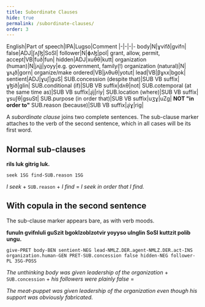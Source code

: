 ```yaml
---
title: Subordinate Clauses
hide: true
permalink: /subordinate-clauses/
order: 3
---
```


English|Part of speech|IPA|Lugso|Comment
|-|-|-|-
body|N|ɣvifð|gvifn|
false|ADJ|ʃʌʃɮ|SoSl|
follower|N|ɸʌɮ|pol|
grant, allow, permit, accept|VB|fuð|fun|
hidden|ADJ|xuθθ|kutt|
organization (human)|N|jʌjj|yoyy|e.g. government, family(!)
organization (natural)|N|ɣʌɻð|gorn|
organize/make ordered|VB|jʌθuθ|yotut|
lead|VB|βɣʌx|bgok|
sentient|ADJ|ɣuʃ|guS|
SUB.concession (despite that)|SUB VB suffix|ɣɮið|glin|
SUB.conditional (if)|SUB VB suffix|dʌθ|not|
SUB.cotemporal (at the same time as)|SUB VB suffix|ɻij|riy|
SUB.location (where)|SUB VB suffix|ɣsuʃθ|gsuSt|
SUB.purpose (in order that)|SUB VB suffix|uʒɣ|uZg| **NOT "in order to"**
SUB.reason (because)|SUB VB suffix|ɻiɣ|rig|

A _subordinate clause_ joins two complete sentences. The sub-clause marker attaches to the verb of the second sentence, which in all cases will be its first word.

## Normal sub-clauses

**rils luk gitrig luk.**

`seek 1SG find-SUB.reason 1SG`

_I seek_ + `SUB.reason` + _I find_ = _I seek in order that I find._

## With copula in the second sentence

The sub-clause marker appears bare, as with verb moods.

**funuln gvifnluli guSzit bgoklzoblzotvir yoyyso ulnglin SoSl kuttzit polib ungu.**

`give-PRET body-BEN sentient-NEG lead-NMLZ.DER.agent-NMLZ.DER.act-INS organization.human-GEN PRET-SUB.concession false hidden-NEG follower-PL 3SG-POSS`

_The unthinking body was given leadership of the organization_ + `SUB.concession` + _his followers were plainly false_ =

_The meat-puppet was given leadership of the organization even though his support was obviously fabricated._
